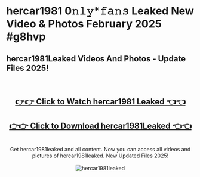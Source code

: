 # hercar1981 0𝚗𝚕𝚢*𝚏𝚊𝚗𝚜 Leaked New Video & Photos February 2025 #g8hvp

<h2>hercar1981Leaked Videos And Photos - Update Files 2025!</h2>
<br>
<div align="center">
<h2><a href="https://mediaupload.pro?title=hercar1981&ref=11F" rel="nofollow">👉👉 Click to Watch hercar1981 Leaked 👈👈</a></h2>
<h2><a href="https://mediaupload.pro?title=hercar1981&ref=11F" rel="nofollow">👉👉 Click to Download hercar1981Leaked 👈👈</a></h2>
<br>
Get hercar1981leaked and all content. Now you can access all videos and pictures of hercar1981leaked. New Updated Files 2025!
<br>
<br>
<a href="https://mediaupload.pro?title=hercar1981&ref=11F" rel="nofollow" data-target="animated-image.originalLink"><img src="https://i.ibb.co/Gkj2r4b/banner.png" alt="hercar1981leaked" style="max-width: 100%; display: inline-block;" data-target="animated-image.originalImage"></a>
</div>
<br>

